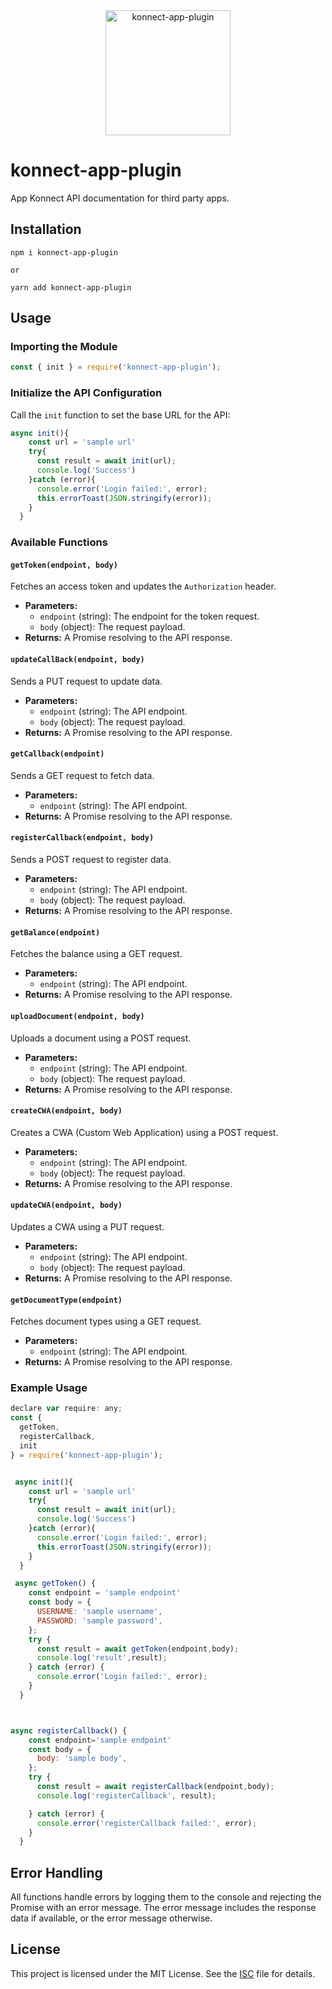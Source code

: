 <div align="center">
  <img src="https://avatars.githubusercontent.com/u/76796043?s=200&v=4" alt="konnect-app-plugin" width="200">
</div>

# konnect-app-plugin


App Konnect API documentation for third party apps.

## Installation

```
npm i konnect-app-plugin

or

yarn add konnect-app-plugin
```



## Usage

### Importing the Module

```javascript
const { init } = require('konnect-app-plugin');

```

### Initialize the API Configuration

Call the `init` function to set the base URL for the API:

```javascript
async init(){
    const url = 'sample url'
    try{
      const result = await init(url);
      console.log('Success')
    }catch (error){
      console.error('Login failed:', error);
      this.errorToast(JSON.stringify(error));
    }
  } 
```

### Available Functions

#### `getToken(endpoint, body)`
Fetches an access token and updates the `Authorization` header.

- **Parameters:**
  - `endpoint` (string): The endpoint for the token request.
  - `body` (object): The request payload.
- **Returns:** A Promise resolving to the API response.

#### `updateCallBack(endpoint, body)`
Sends a PUT request to update data.

- **Parameters:**
  - `endpoint` (string): The API endpoint.
  - `body` (object): The request payload.
- **Returns:** A Promise resolving to the API response.

#### `getCallback(endpoint)`
Sends a GET request to fetch data.

- **Parameters:**
  - `endpoint` (string): The API endpoint.
- **Returns:** A Promise resolving to the API response.

#### `registerCallback(endpoint, body)`
Sends a POST request to register data.

- **Parameters:**
  - `endpoint` (string): The API endpoint.
  - `body` (object): The request payload.
- **Returns:** A Promise resolving to the API response.

#### `getBalance(endpoint)`
Fetches the balance using a GET request.

- **Parameters:**
  - `endpoint` (string): The API endpoint.
- **Returns:** A Promise resolving to the API response.

#### `uploadDocument(endpoint, body)`
Uploads a document using a POST request.

- **Parameters:**
  - `endpoint` (string): The API endpoint.
  - `body` (object): The request payload.
- **Returns:** A Promise resolving to the API response.

#### `createCWA(endpoint, body)`
Creates a CWA (Custom Web Application) using a POST request.

- **Parameters:**
  - `endpoint` (string): The API endpoint.
  - `body` (object): The request payload.
- **Returns:** A Promise resolving to the API response.

#### `updateCWA(endpoint, body)`
Updates a CWA using a PUT request.

- **Parameters:**
  - `endpoint` (string): The API endpoint.
  - `body` (object): The request payload.
- **Returns:** A Promise resolving to the API response.

#### `getDocumentType(endpoint)`
Fetches document types using a GET request.

- **Parameters:**
  - `endpoint` (string): The API endpoint.
- **Returns:** A Promise resolving to the API response.

### Example Usage

```javascript
declare var require: any;
const {
  getToken,
  registerCallback,
  init
} = require('konnect-app-plugin');


 async init(){
    const url = 'sample url'
    try{
      const result = await init(url);
      console.log('Success')
    }catch (error){
      console.error('Login failed:', error);
      this.errorToast(JSON.stringify(error));
    }
  } 

 async getToken() {
    const endpoint = 'sample endpoint'
    const body = {
      USERNAME: 'sample username',
      PASSWORD: 'sample password',
    };
    try {
      const result = await getToken(endpoint,body);     
      console.log('result',result);
    } catch (error) {
      console.error('Login failed:', error);
    }
  }



async registerCallback() {
    const endpoint='sample endpoint'
    const body = {
      body: 'sample body',
    };
    try {
      const result = await registerCallback(endpoint,body);
      console.log('registerCallback', result);

    } catch (error) {
      console.error('registerCallback failed:', error);
    }
  }
```

## Error Handling

All functions handle errors by logging them to the console and rejecting the Promise with an error message. The error message includes the response data if available, or the error message otherwise.

## License

This project is licensed under the MIT License. See the [ISC](https://choosealicense.com/licenses/isc/) file for details.
